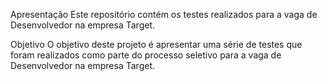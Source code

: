 Apresentação
Este repositório contém os testes realizados para a vaga de Desenvolvedor na empresa Target.

Objetivo
O objetivo deste projeto é apresentar uma série de testes que foram realizados como parte do processo seletivo para a vaga de Desenvolvedor na empresa Target.

